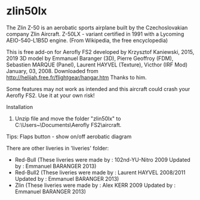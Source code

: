 # zlin50lx
The Zlin Z-50 is an aerobatic sports airplane built by the Czechoslovakian company Zlin Aircraft. Z-50LX - variant certified in 1991 with a Lycoming AEIO-540-L1B5D engine. (From Wikipedia, the free encyclopedia)

This is free add-on for Aerofly FS2 developed by Krzysztof Kaniewski, 2015, 2019
3D model by Emmanuel Baranger (3D), Pierre Geoffroy (FDM), Sebastien MARQUE (Panel), Laurent HAYVEL (Texture), Victhor (IRF Mod) January, 03, 2008. Downloaded from http://helijah.free.fr/flightgear/hangar.htm
Thanks to him.

 Some features may not work as intended and this aircraft could crash your Aerofly FS2. 
 Use it at your own risk!

Installation

1. Unzip file and move the folder "zlin50lx" to C:\Users\~\Documents\Aerofly FS2\aircraft.

Tips:
Flaps button - show on/off aerobatic diagram

There are other liveries in 'liveries' folder:

- Red-Bull		(These liveries were made by : 102nd-YU-Nitro 2009 Updated by : Emmanuel BARANGER 2013) 
- Red-Bull2     (These liveries were made by : Laurent HAYVEL 2008/2011 Updated by : Emmanuel BARANGER 2013)
- Zlin			(These liveries were made by : Alex KERR 2009 Updated by : Emmanuel BARANGER 2013)
